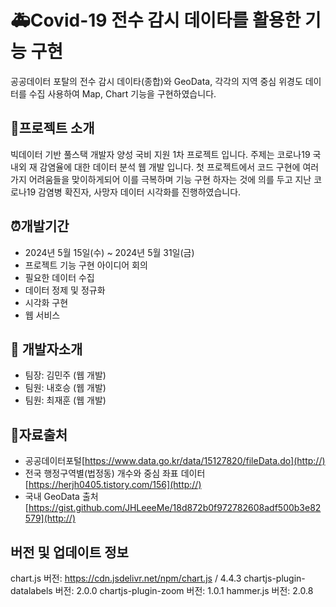 # :ambulance:Covid-19 전수 감시 데이타를 활용한 기능 구현
공공데이터 포탈의 전수 감시 데이타(종합)와 GeoData, 각각의 지역 중심 위경도 데이터를 수집  사용하여 Map, Chart 기능을 구현하였습니다.

## :dart:프로젝트 소개
빅데이터 기반 풀스택 개발자 양성 국비 지원 1차 프로젝트 입니다.
주제는 코로나19 국내외 재 감염율에 대한 데이터 분석 웹 개발 입니다.
첫 프로젝트에서 코드 구현에 여러가지 어려움들을 맞이하게되어 이를 극복하며 기능 구현 하자는 것에 의를 두고 지난 코로나19 감염병 확진자, 사망자 데이터 시각화를 진행하였습니다.

## :alarm_clock:개발기간
* 2024년 5월 15일(수) ~ 2024년 5월 31일(금)
* 프로젝트 기능 구현 아이디어 회의
* 필요한 데이터 수집
* 데이터 정제 및 정규화
* 시각화 구현
* 웹 서비스

## :two_men_holding_hands: 개발자소개
* 팀장: 김민주  (웹 개발)
* 팀원: 내호승  (웹 개발)
* 팀원: 최재훈  (웹 개발)

## :floppy_disk:자료출처
* 공공데이터포털[https://www.data.go.kr/data/15127820/fileData.do](http://)
* 전국 행정구역별(법정동) 개수와 중심 좌표 데이터[https://herjh0405.tistory.com/156](http://)
* 국내 GeoData 출처[https://gist.github.com/JHLeeeMe/18d872b0f972782608adf500b3e82579](http://)

## 버전 및 업데이트 정보 
chart.js 버전: https://cdn.jsdelivr.net/npm/chart.js / 4.4.3
chartjs-plugin-datalabels 버전: 2.0.0
chartjs-plugin-zoom 버전: 1.0.1
hammer.js 버전: 2.0.8
